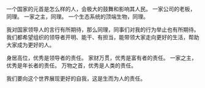 一个国家的元首是怎么样的人，会极大的鼓舞和影响其人民。
一家公司的老板，同理。
一家之主，同理。
一个生态系统的顶端生物，同理。

我对国家领导人的言行有所期待，那么同理，同事们对我的行为举止也有所期待。我们都希望组织的领导者开明、能干、有担当，能带领大家走向更好的生活，帮助大家成为更好的人。

身居高位，优秀是领导者的责任。
家财万贯，优秀是富有者的责任。
一家之主，优秀是年长者的责任。
万物之首，优秀是人类的责任。

我们要向这个世界展现更好的自我，这是生而为人的责任。
